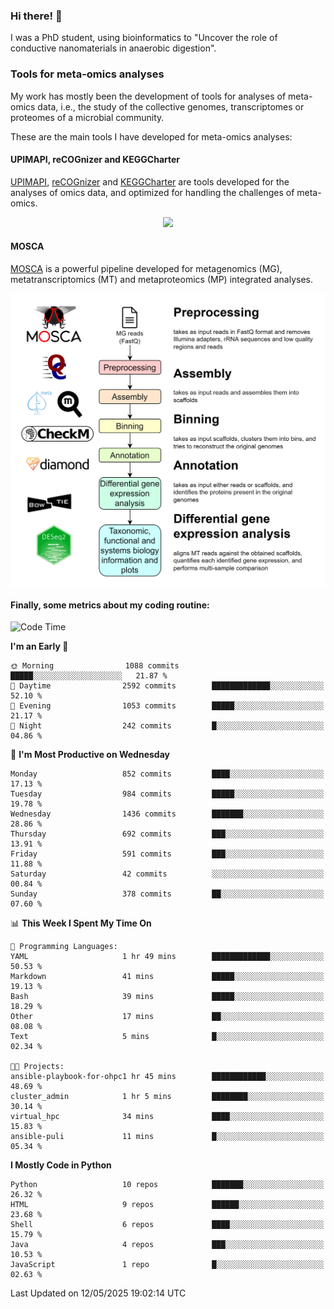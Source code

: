 ### Hi there! 👋

I was a PhD student, using bioinformatics to "Uncover the role of conductive nanomaterials in anaerobic digestion".

### Tools for meta-omics analyses

My work has mostly been the development of tools for analyses of meta-omics data, i.e., the study of the collective genomes, transcriptomes or proteomes of a microbial community.

These are the main tools I have developed for meta-omics analyses:

#### UPIMAPI, reCOGnizer and KEGGCharter

[UPIMAPI](https://github.com/iquasere/UPIMAPI), [reCOGnizer](https://github.com/iquasere/reCOGnizer) and [KEGGCharter](https://github.com/iquasere/KEGGCharter) are tools developed for the analyses of omics data, and optimized for handling the challenges of meta-omics.

<p align="center">
    <img src="assets/annotation_paper.png">
</p>

#### MOSCA

[MOSCA](https://github.com/iquasere/MOSCA) is a powerful pipeline developed for metagenomics (MG), metatranscriptomics (MT) and metaproteomics (MP) integrated analyses.

<p align="center">
    <img src="assets/mosca_workflow.png" align="center" width="700">
</p>


#### Finally, some metrics about my coding routine:

<!--START_SECTION:waka-->
![Code Time](http://img.shields.io/badge/Code%20Time-924%20hrs%2035%20mins-blue)

**I'm an Early 🐤** 

```text
🌞 Morning                1088 commits        █████░░░░░░░░░░░░░░░░░░░░   21.87 % 
🌆 Daytime                2592 commits        █████████████░░░░░░░░░░░░   52.10 % 
🌃 Evening                1053 commits        █████░░░░░░░░░░░░░░░░░░░░   21.17 % 
🌙 Night                  242 commits         █░░░░░░░░░░░░░░░░░░░░░░░░   04.86 % 
```
📅 **I'm Most Productive on Wednesday** 

```text
Monday                   852 commits         ████░░░░░░░░░░░░░░░░░░░░░   17.13 % 
Tuesday                  984 commits         █████░░░░░░░░░░░░░░░░░░░░   19.78 % 
Wednesday                1436 commits        ███████░░░░░░░░░░░░░░░░░░   28.86 % 
Thursday                 692 commits         ███░░░░░░░░░░░░░░░░░░░░░░   13.91 % 
Friday                   591 commits         ███░░░░░░░░░░░░░░░░░░░░░░   11.88 % 
Saturday                 42 commits          ░░░░░░░░░░░░░░░░░░░░░░░░░   00.84 % 
Sunday                   378 commits         ██░░░░░░░░░░░░░░░░░░░░░░░   07.60 % 
```


📊 **This Week I Spent My Time On** 

```text
💬 Programming Languages: 
YAML                     1 hr 49 mins        █████████████░░░░░░░░░░░░   50.53 % 
Markdown                 41 mins             █████░░░░░░░░░░░░░░░░░░░░   19.13 % 
Bash                     39 mins             █████░░░░░░░░░░░░░░░░░░░░   18.29 % 
Other                    17 mins             ██░░░░░░░░░░░░░░░░░░░░░░░   08.08 % 
Text                     5 mins              █░░░░░░░░░░░░░░░░░░░░░░░░   02.34 % 

🐱‍💻 Projects: 
ansible-playbook-for-ohpc1 hr 45 mins        ████████████░░░░░░░░░░░░░   48.69 % 
cluster_admin            1 hr 5 mins         ████████░░░░░░░░░░░░░░░░░   30.14 % 
virtual_hpc              34 mins             ████░░░░░░░░░░░░░░░░░░░░░   15.83 % 
ansible-puli             11 mins             █░░░░░░░░░░░░░░░░░░░░░░░░   05.34 % 
```

**I Mostly Code in Python** 

```text
Python                   10 repos            ███████░░░░░░░░░░░░░░░░░░   26.32 % 
HTML                     9 repos             ██████░░░░░░░░░░░░░░░░░░░   23.68 % 
Shell                    6 repos             ████░░░░░░░░░░░░░░░░░░░░░   15.79 % 
Java                     4 repos             ███░░░░░░░░░░░░░░░░░░░░░░   10.53 % 
JavaScript               1 repo              █░░░░░░░░░░░░░░░░░░░░░░░░   02.63 % 
```




 Last Updated on 12/05/2025 19:02:14 UTC
<!--END_SECTION:waka-->
